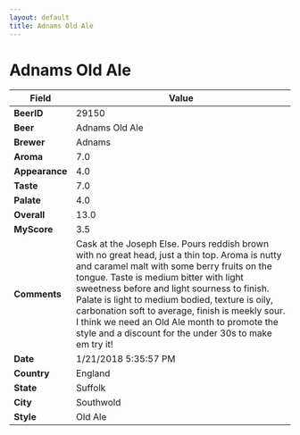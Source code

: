 ```yaml
---
layout: default
title: Adnams Old Ale
---
```


# Adnams Old Ale

| Field         | Value     |
|---------------|-----------|
| **BeerID** | 29150 |
| **Beer** | Adnams Old Ale |
| **Brewer** | Adnams |
| **Aroma** | 7.0 |
| **Appearance** | 4.0 |
| **Taste** | 7.0 |
| **Palate** | 4.0 |
| **Overall** | 13.0 |
| **MyScore** | 3.5 |
| **Comments** | Cask at the Joseph Else. Pours reddish brown with no great head, just a thin top. Aroma is nutty and caramel malt with some berry fruits on the tongue. Taste is medium bitter with light sweetness before and light sourness to finish. Palate is light to medium bodied, texture is oily, carbonation soft to average, finish is meekly sour. I think we need an Old Ale month to promote the style and a discount for the under 30s to make em try it&#033; |
| **Date** | 1/21/2018 5:35:57 PM |
| **Country** | England |
| **State** | Suffolk |
| **City** | Southwold |
| **Style** | Old Ale |
